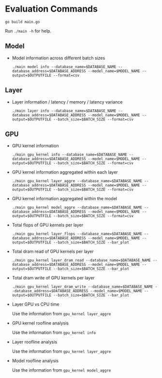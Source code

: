 # Evaluation Commands

```go build main.go```

Run `./main -h` for help.

## Model

* Model information across different batch sizes

   ```./main model info --database_name=$DATABASE_NAME --database_address=$DATABASE_ADDRESS --model_name=$MODEL_NAME --output=$OUTPUTFILE --format=csv```

## Layer

* Layer information / latency / memory / latency variance

  ```./main layer info --database_name=$DATABASE_NAME --database_address=$DATABASE_ADDRESS --model_name=$MODEL_NAME --output=$OUTPUTFILE --batch_size=$BATCH_SIZE --format=csv```

## GPU

* GPU kernel information

  ```./main gpu_kernel info --database_name=$DATABASE_NAME --database_address=$DATABASE_ADDRESS --model_name=$MODEL_NAME --output=$OUTPUTFILE --batch_size=$BATCH_SIZE --format=csv```

* GPU kernel information aggregated within each layer

  ```./main gpu_kernel layer_aggre --database_name=$DATABASE_NAME --database_address=$DATABASE_ADDRESS --model_name=$MODEL_NAME --output=$OUTPUTFILE --batch_size=$BATCH_SIZE --format=csv```

* GPU kernel information aggregated within the model

  ```./main gpu_kernel model_aggre --database_name=$DATABASE_NAME --database_address=$DATABASE_ADDRESS --model_name=$MODEL_NAME --output=$OUTPUTFILE --batch_size=$BATCH_SIZE --format=csv```

* Total flops of GPU kernels per layer

  ```./main gpu_kernel layer_flops --database_name=$DATABASE_NAME --database_address=$DATABASE_ADDRESS --model_name=$MODEL_NAME --output=$OUTPUTFILE --batch_size=$BATCH_SIZE --bar_plot```

* Total dram read of GPU kernels per layer

  ```./main gpu_kernel layer_dram_read --database_name=$DATABASE_NAME --database_address=$DATABASE_ADDRESS --model_name=$MODEL_NAME --output=$OUTPUTFILE --batch_size=$BATCH_SIZE --bar_plot```

* Total dram write of GPU kernels per layer

  ```./main gpu_kernel layer_dram_write --database_name=$DATABASE_NAME --database_address=$DATABASE_ADDRESS --model_name=$MODEL_NAME --output=$OUTPUTFILE --batch_size=$BATCH_SIZE --bar_plot```

* Layer GPU vs CPU time

  Use the information from  ```gpu_kernel layer_aggre```

* GPU kernel roofline analysis

  Use the information from  ```gpu_kernel info```

* Layer roofline analysis

  Use the information from  ```gpu_kernel layer_aggre```

* Model roofline analysis

  Use the information from  ```gpu_kernel model_aggre```
